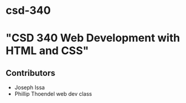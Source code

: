 # csd-340
# "CSD 340 Web Development with HTML and CSS"
## Contributors
- Joseph Issa
- Phillip Thoendel
web dev class
